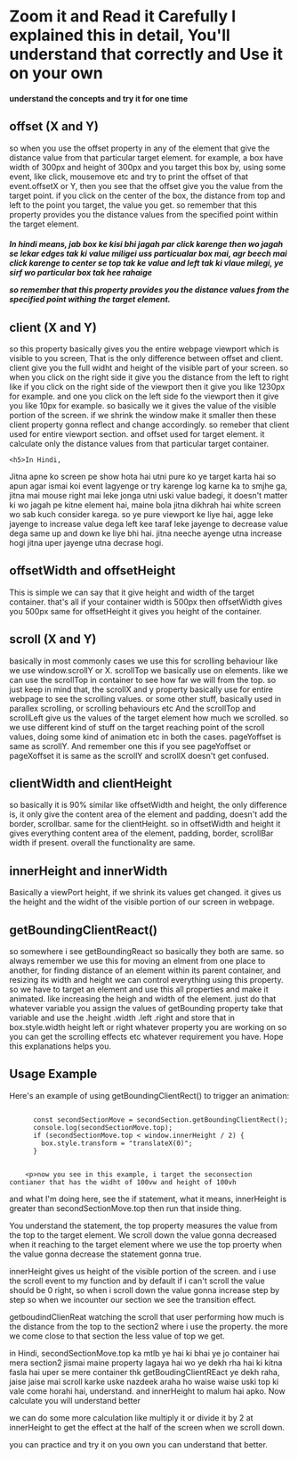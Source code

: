 <!DOCTYPE html>
<html lang="en">
<head>
  <meta charset="UTF-8">
  <meta name="viewport" content="width=device-width, initial-scale=1.0">

<body>
  <h1>Zoom it and Read it Carefully I explained this in detail, You'll understand that correctly and Use it on your own</h1>
  <h4> understand the concepts and try it for one time</h4>
  <div class="section">
    <h2>offset (X and Y)</h2>
    <p>so when you use the offset property in any of the element that give the distance value from that particular target element. for example, a box have width of 300px and height of 300px and you target this box by, using some event, like click, mousemove etc and try to print the offset of that event.offsetX or Y, then you see that the offset give you the value from the target point. if you click on the center of the box, the distance from top and left to the point you target, the value you get. so remember that this property provides you the distance values from the specified point within the target element.</p>
    <h5>In hindi means, jab box ke kisi bhi jagah par click karenge then wo jagah se lekar edges tak ki value miligei
uss particualar box mai, agr beech mai click karenge to center se top tak ke value and left tak ki vlaue milegi,
ye sirf wo particular box tak hee rahaige

so remember that this property provides you the distance values from the specified point withing the target element.</h5>
  </div>

  <div class="section">
    <h2>client (X and Y)</h2>
    <p>so this property basically gives you the entire webpage viewport which is visible to you screen, That is the only difference between offset and client. client give you the full widht and height of the visible part of your screen. so when you click on the right side it give you the distance from the left to right like if you click on the right side of the viewport then it give you like 1230px for example. and one you click on the left side fo the viewport then it give you like 10px for example. so basically we it gives the value of the visible portion of the screen. if we shrink the window make it smaller then these client property gonna reflect and change accordingly. so remeber that client used for entire viewport section. and offset used for target element. it calculate only the distance values from that particular target container.</p>

    <h5>In Hindi,
Jitna apne ko screen pe show hota hai utni pure ko ye target karta hai so apun agar ismai koi event lagyenge or try
karenge log karne ka to smjhe ga, jitna mai mouse right mai leke jonga utni uski value badegi, it doesn't matter
ki wo jagah pe kitne element hai, maine bola jitna dikhrah hai white screen wo sab kuch consider karega.
so ye pure viewport ke liye hai, agge leke jayenge to increase value dega left kee taraf leke jayenge to decrease
value dega same up and down ke liye bhi hai. jitna neeche ayenge utna increase hogi jitna uper jayenge utna decrase hogi.</h5>
  </div>

  <div class="section">
    <h2>offsetWidth and offsetHeight</h2>
    <p>This is simple we can say that it give height and width of the target container. that's all if your container width is 500px then offsetWidth gives you 500px same for offsetHeight it gives you height of the container.</p>
  </div>

  <div class="section">
    <h2>scroll (X and Y)</h2>
    <p>basically in most commonly cases we use this for scrolling behaviour like we use window.scrollY or X. scrollTop we basically use on elements. like we can use the scrollTop in container to see how far we will from the top. so just keep in mind that, the scrollX and y property basically use for entire webpage to see the scrolling values. or some other stuff, basically used in parallex scrolling, or scrolling behaviours etc And the scrollTop and scrollLeft give us the values of the target element how much we scrolled. so we use different kind of stuff on the target reaching point of the scroll values, doing some kind of animation etc in both the cases. pageYoffset is same as scrollY. And remember one this if you see pageYoffset or pageXoffset it is same as the scrollY and scrollX doesn't get confused.</p>
  </div>

  <div class="section">
    <h2>clientWidth and clientHeight</h2>
    <p>so basically it is 90% similar like offsetWidth and height, the only difference is, it only give the content area of the element and padding, doesn't add the border, scrollbar. same for the clientHeight. so in offsetWidth and height it gives everything content area of the element, padding, border, scrollBar width if present. overall the functionality are same.</p>
  </div>

  <div class="section">
    <h2>innerHeight and innerWidth</h2>
    <p>Basically a viewPort height, if we shrink its values get changed. it gives us the height and the widht of the visible portion of our screen in webpage.</p>
  </div>

  <div class="section">
    <h2>getBoundingClientReact()</h2>
    <p>so somewhere i see getBoundingReact so basically they both are same. so always remember we use this for moving an elment from one place to another, for finding distance of an element within its parent container, and resizing its width and height we can control everything using this property. so we have to target an element and use this all properties and make it animated. like increasing the heigh and width of the element. just do that whatever variable you assign the values of getBounding property take that variable and use the .height .width .left .right and store that in box.style.width height left or right whatever property you are working on so you can get the scrolling effects etc whatever requirement you have. Hope this explanations helps you. </p>
  </div>

  <div class="section">
    <h2>Usage Example</h2>
    <p>Here's an example of using getBoundingClientRect() to trigger an animation:</p>
    <pre><code>
      const secondSectionMove = secondSection.getBoundingClientRect();
      console.log(secondSectionMove.top);
      if (secondSectionMove.top < window.innerHeight / 2) {
        box.style.transform = "translateX(0)";
      }
    </code></pre>

        <p>now you see in this example, i target the seconsection contianer that has the widht of 100vw and height of 100vh

and what I'm doing here, see the if statement, what it means, innerHeight is greater than secondSectionMove.top
then run that inside thing.

You understand the statement, the top property measures the value from the top to the target element. We scroll down the value gonna decreased when it reaching to the target element where we use the top proerty when the value gonna decrease the statement gonna true.

innerHeight gives us height of the visible portion of the screen.
and i use the scroll event to my function and by default if i can't scroll the value should be 0 right,
so when i scroll down the value gonna increase step by step so when we incounter our section we see the transition
effect.

getboudindClienReat watching the scroll that user performing how much is the distance from the top to the section2 where i use the property. the more we come close to that section the less value of 
top we get.

in Hindi, secondSectionMove.top ka mtlb ye hai ki bhai ye jo container hai mera section2 jismai maine property lagaya hai wo ye dekh rha hai ki kitna fasla hai uper se mere container thk getBoudingClientREact ye dekh raha, jaise jaise mai scroll karke uske nazdeek araha ho waise waise uski top ki vale come horahi hai, understand. and innerHeight to malum hai apko. Now calculate you will understand better

we can do some more calculation like multiply it or divide it by 2 at innerHeight to get the effect at the 
half of the screen when we scroll down. 


you can practice and try it on you own you can understand that better. 
</p>
  </div>
</body>
</html>
